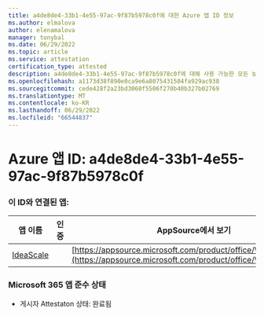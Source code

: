 ```yaml
---
title: a4de8de4-33b1-4e55-97ac-9f87b5978c0f에 대한 Azure 앱 ID 정보
ms.author: elmalova
author: elenamalova
manager: tonybal
ms.date: 06/29/2022
ms.topic: article
ms.service: attestation
certification_type: attested
description: a4de8de4-33b1-4e55-97ac-9f87b5978c0f에 대해 사용 가능한 모든 보안 및 규정 준수 정보입니다.
ms.openlocfilehash: a1173d38f890e0ca9e6a8075431504fa929ac938
ms.sourcegitcommit: cede428f2a23bd3060f5506f270b40b327b02769
ms.translationtype: MT
ms.contentlocale: ko-KR
ms.lasthandoff: 06/29/2022
ms.locfileid: "66544837"
---
```

# <a name="azure-app-id-a4de8de4-33b1-4e55-97ac-9f87b5978c0f"></a>Azure 앱 ID: a4de8de4-33b1-4e55-97ac-9f87b5978c0f


### <a name="apps-associated-with-this-id"></a>이 ID와 연결된 앱:
| **앱 이름** | **인증** | **AppSource에서 보기** |
|--------------|---------------|-----------------------|
| [IdeaScale](../forward/WA200003868.md) |  | [https://appsource.microsoft.com/product/office/WA200003868](https://appsource.microsoft.com/product/office/WA200003868) |

### <a name="microsoft-365-app-compliance-status"></a>Microsoft 365 앱 준수 상태
- 게시자 Attestaton 상태: 완료됨
